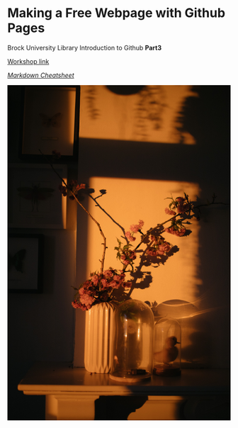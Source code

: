 # Making a Free Webpage with Github Pages
Brock University Library
Introduction to Github **Part3**

[Workshop link](https://brockdsl.github.io/Making-a-Free-Webpage-with-GitHub-Pages/)

*[Markdown Cheatsheet](https://www.markdownguide.org/cheat-sheet/)*

![alt text](pexels-sinitta-leunen-11860376.jpeg)
